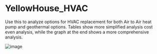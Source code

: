 # YellowHouse_HVAC

Use this to analyze options for HVAC replacement for both Air to Air heat pump and geothermal options. Tables show more simplified analysis cost even analysis, while the graph at the end shows a more comprehensive analysis.

![image](https://github.com/user-attachments/assets/8bb7ebbf-1929-4d37-b010-c9e33821eb2e)

